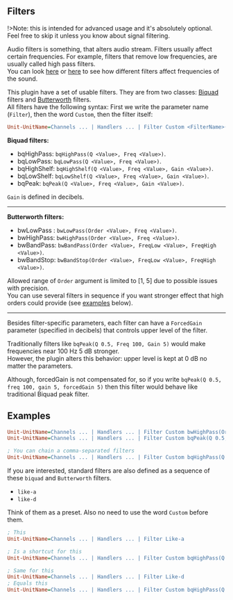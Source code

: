 ## Filters

!>Note: this is intended for advanced usage and it's absolutely optional. Feel free to skip it unless you know about signal filtering.

Audio filters is something, that alters audio stream. Filters usually affect certain frequencies. For example, filters that remove low frequencies, are usually called high pass filters.<br/>
You can look [here](http://jaggedplanet.com/iir/iir-explorer.asp) or [here](https://www.earlevel.com/main/2013/10/13/biquad-calculator-v2/) to see how different filters affect frequencies of the sound.

This plugin have a set of usable filters. They are from two classes: [Biquad](https://en.wikipedia.org/wiki/Digital_biquad_filter) filters and [Butterworth](https://en.wikipedia.org/wiki/Butterworth_filter) filters.<br/>
All filters have the following syntax: First we write the parameter name (`Filter`), then the word `Custom`, then the filter itself:

```ini
Unit-UnitName=Channels ... | Handlers ... | Filter Custom <FilterName>(<ArgName1> <ArgValue1>, <ArgName2> <ArgValue2>)
```

**Biquad filters:**

- bqHighPass: `bqHighPass(Q <Value>, Freq <Value>)`.
- bqLowPass: `bqLowPass(Q <Value>, Freq <Value>)`.
- bqHighShelf: `bqHighShelf(Q <Value>, Freq <Value>, Gain <Value>)`.
- bqLowShelf: `bqLowShelf(Q <Value>, Freq <Value>, Gain <Value>)`.
- bqPeak: `bqPeak(Q <Value>, Freq <Value>, Gain <Value>)`.

`Gain` is defined in decibels.

---

**Butterworth filters:**

- bwLowPass : `bwLowPass(Order <Value>, Freq <Value>)`.
- bwHighPass: `bwHighPass(Order <Value>, Freq <Value>)`.
- bwBandPass: `bwBandPass(Order <Value>, FreqLow <Value>, FreqHigh <Value>)`.
- bwBandStop: `bwBandStop(Order <Value>, FreqLow <Value>, FreqHigh <Value>)`.

Allowed range of `Order` argument is limited to [1, 5] due to possible issues with precision.<br/>
You can use several filters in sequence if you want stronger effect that high orders could provide (see [examples](#examples) below).

---

Besides filter-specific parameters, each filter can have a `ForcedGain` parameter (specified in decibels) that controls upper level of the filter.

Traditionally filters like `bqPeak(Q 0.5, Freq 100, Gain 5)` would make frequencies near 100 Hz 5 dB stronger.<br/>
However, the plugin alters this behavior: upper level is kept at 0 dB no matter the parameters.

Although, forcedGain is not compensated for, so if you write `bqPeak(Q 0.5, freq 100, gain 5, forcedGain 5)` then this filter would behave like traditional Biquad peak filter.

## Examples

```ini
Unit-UnitName=Channels ... | Handlers ... | Filter Custom bwHighPass(Order 3, Freq 2000)
Unit-UnitName=Channels ... | Handlers ... | Filter Custom bqPeak(Q 0.5, Freq 100, Gain 5)

; You can chain a comma-separated filters
Unit-UnitName=Channels ... | Handlers ... | Filter Custom bqHighPass(Q 0.3, Freq 200, ForcedGain 3.58), bwLowPass(Order 5, Freq 10000)
```

If you are interested, standard filters are also defined as a sequence of these `biquad` and `Butterworth` filters.

- `like-a`
- `like-d`

Think of them as a preset. Also no need to use the word `Custom` before them.

```ini
; This
Unit-UnitName=Channels ... | Handlers ... | Filter Like-a

; Is a shortcut for this
Unit-UnitName=Channels ... | Handlers ... | Filter Custom bqHighPass(Q 0.3, Freq 200, ForcedGain 3.58), bwLowPass(Order 5, Freq 10000)

; Same for this
Unit-UnitName=Channels ... | Handlers ... | Filter Like-d
; Equals this
Unit-UnitName=Channels ... | Handlers ... | Filter Custom bqHighPass(Q 0.3, Freq 200, forcedGain 3.65), bqPeak(Q 1.0, Freq 6000, Gain 5.28), bwLowPass(Order 5, Freq 10000)
```
